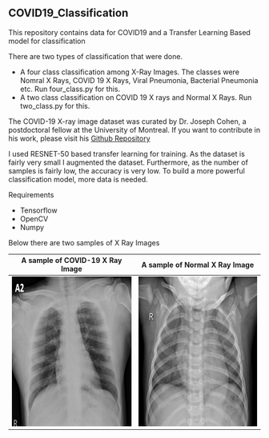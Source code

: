 ## COVID19_Classification
This repository contains data for COVID19 and a Transfer Learning Based model for classification

There are two types of classification that were done.

* A four class classification among X-Ray Images. The classes were Nomral X Rays, COVID 19 X Rays, Viral Pneumonia, Bacterial Pneumonia etc. Run four_class.py for this.  
* A two class classification on COVID 19 X rays and Normal X Rays. Run two_class.py for this.

The COVID-19 X-ray image dataset was curated by Dr. Joseph Cohen, a postdoctoral fellow at the University of Montreal. If you want to contribute in his work, please visit his [Github Repository](https://github.com/ieee8023/covid-chestxray-dataset)

I used RESNET-50 based transfer learning for training. As the dataset is fairly very small I augmented the dataset. Furthermore, as the number of samples is fairly low, the accuracy is very low. To build a more powerful classification model, more data is needed.


Requirements
- Tensorflow
- OpenCV
- Numpy

Below there are two samples of X Ray Images 



A sample of COVID-19 X Ray Image           |  A sample of Normal X Ray Image 
:-------------------------:|:-------------------------:
<img src="covid_case.png" width="300" height="300"> |  <img src="normal_case.jpeg" width="300" height="300">
